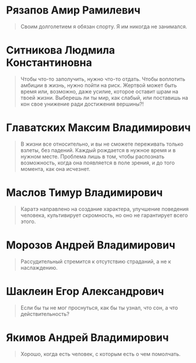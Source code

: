 #  Рязапов Амир Рамилевич #
> Своим долголетием я обязан спорту.
> Я им никогда не занимался.

# Ситникова Людмила Константиновна #
>Чтобы что-то заполучить, нужно что-то отдать.
>Чтобы воплотить амбиции в жизнь, нужно пойти на риск.
>Жертвой может быть время или, возможно, даже усилие,
>которое оставит шрам на твоей жизни. Выберешь ли ты мир,
>как слабый, или поставишь на кон свое унижение ради достижения вершины?!

# Главатских Максим Владимирович #
>В жизни все относительно, и вы не сможете переживать только взлеты, без падений.
Каждый рождается в нужное время и в нужном месте.
Проблема лишь в том, чтобы распознать возможность, когда она появляется в поле зрения, и до того момента, как она исчезнет.

# Маслов Тимур Владимирович #
>Каратэ направлено на создание характера, улучшение поведения человека, культивирует скромность, но оно не гарантирует всего этого.

# Морозов Андрей Владимирович #
>Рассудительный стремится к отсутствию страданий, а не к наслаждению.

# Шаклеин Егор Александрович #
>Если бы ты не мог проснуться, как бы ты узнал, что сон, а что действительность?

# Якимов Андрей Владимирович #
>Хорошо, когда есть человек, с которым есть о чем помолчать.
